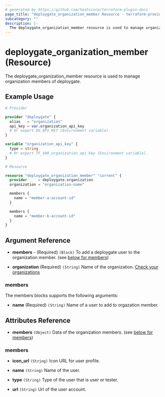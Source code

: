 ```yaml
---
# generated by https://github.com/hashicorp/terraform-plugin-docs
page_title: "deploygate_organization_member Resource - terraform-provider-deploygate"
subcategory: ""
description: |-
  The deploygate_organization_member resource is used to manage organization members of deploygate.
---
```


# deploygate_organization_member (Resource)

The deploygate_organization_member resource is used to manage organization members of deploygate.

<!-- schema generated by tfplugindocs -->
## Example Usage

```tf
# Provider

provider "deploygate" {
  alias   = "organization"
  api_key = var.organization_api_key
  # Or export DG_API_KEY (Environment variable).
}

variable "organization_api_key" {
  type = string
  # Or export TF_VAR_organization_api_key (Environment variable).
}

# Resource

resource "deploygate_organization_member" "current" {
  provider     = deploygate.organization
  organization = "organization-name"

  members {
    name = "member-a-account-id"
  }

  members {
    name = "member-b-account-id"
  }
}
```

## Argument Reference

- **members** - (Required) `(Block)` To add a deploygate user to the organization member. (see [below for members](#members))

- **organization** (Required) `(String)` Name of the organization. [Check your organizations](https://deploygate.com/organizations)

### members

The members blocks supports the following arguments:

- **name** (Required) `(String)` Name of a user to add to orgazation member.

## Attributes Reference

- **members** `(Object)` Data of the organization members.  (see [below for members](#members))

### members

- **icon_url** `(String)` Icon URL for user profile.

- **name** `(String)` Name of the user.

- **type** `(String)` Type of the user that is user or tester.

- **url** `(String)` Url of the user account.
